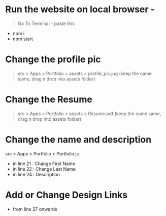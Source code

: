 # Run  the website on local browser - 
> Go To Terminal - paste this
- npm i
- npm start

# Change the profile pic
> src > Apps > Portfolio > assets > profile_pic.jpg 
(keep the name same, drag n drop into assets folder)

# Change the Resume
> src > Apps > Portfolio > assets > Resume.pdf 
(keep the name same, drag n drop into assets folder)

# Change the name and description
src > Apps > Portfolio > Portfolio.js

- in line 21 : Change First Name
- in line 22 : Change Last Name
- in line 24 : Description

# Add or Change Design Links
- from line 27 onwards
                                <!-- ( Link ) -->                   <!-- ( Display Name ) -->
<!-- <Link target="_blank" to={'https://www.linkedin.com/in/prashant/'}>Design 1</Link> -->
